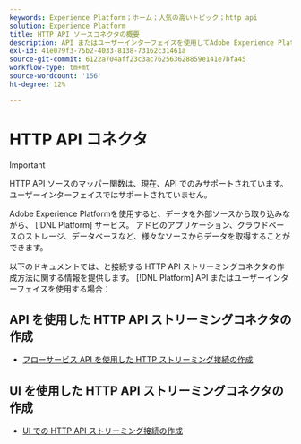 ```yaml
---
keywords: Experience Platform；ホーム；人気の高いトピック；http api
solution: Experience Platform
title: HTTP API ソースコネクタの概要
description: API またはユーザーインターフェイスを使用してAdobe Experience Platformに接続するストリーミングコネクタを作成する方法について説明します。
exl-id: 41e079f3-75b2-4033-8138-73162c31461a
source-git-commit: 6122a704aff23c3ac762563628859e141e7bfa45
workflow-type: tm+mt
source-wordcount: '156'
ht-degree: 12%

---
```


# HTTP API コネクタ

>[!IMPORTANT]
>
>HTTP API ソースのマッパー関数は、現在、API でのみサポートされています。ユーザーインターフェイスではサポートされていません。

Adobe Experience Platformを使用すると、データを外部ソースから取り込みながら、 [!DNL Platform] サービス。 アドビのアプリケーション、クラウドベースのストレージ、データベースなど、様々なソースからデータを取得することができます。

以下のドキュメントでは、と接続する HTTP API ストリーミングコネクタの作成方法に関する情報を提供します。 [!DNL Platform] API またはユーザーインターフェイスを使用する場合：

## API を使用した HTTP API ストリーミングコネクタの作成

- [フローサービス API を使用した HTTP ストリーミング接続の作成](../../tutorials/api/create/streaming/http.md)

## UI を使用した HTTP API ストリーミングコネクタの作成

- [UI での HTTP API ストリーミング接続の作成](../../tutorials/ui/create/streaming/http.md)
